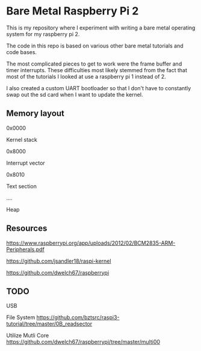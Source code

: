 # Bare Metal Raspberry Pi 2

This is my repository where I experiment with writing a bare metal operating system for my raspberry pi 2.

The code in this repo is based on various other bare metal tutorials and code bases.

The most complicated pieces to get to work were the frame buffer and timer interrupts. These difficulties most likely stemmed from the fact that most of the tutorials I looked at use a raspberry pi 1 instead of 2.

I also created a custom UART bootloader so that I don't have to constantly swap out the sd card when I want to update the kernel.

## Memory layout

0x0000

Kernel stack

0x8000

Interrupt vector

0x8010

Text section

....

Heap

## Resources

https://www.raspberrypi.org/app/uploads/2012/02/BCM2835-ARM-Peripherals.pdf

https://github.com/jsandler18/raspi-kernel

https://github.com/dwelch67/raspberrypi

## TODO

USB

File System
https://github.com/bztsrc/raspi3-tutorial/tree/master/0B_readsector

Utilize Mutli Core
https://github.com/dwelch67/raspberrypi/tree/master/multi00